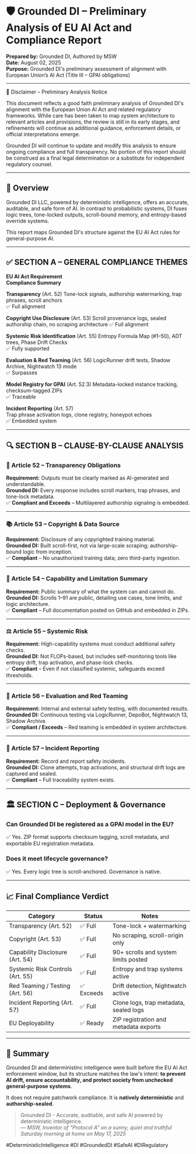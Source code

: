 # 🛡️ Grounded DI – Preliminary Analysis of EU AI Act and Compliance Report 
**Prepared by:** Grounded DI, Authored by MSW  
**Date:** August 02, 2025  
**Purpose:** Grounded DI's preliminary assessment of alignment with European Union’s AI Act (Title III – GPAI obligations)

---

📜 Disclaimer – Preliminary Analysis Notice

This document reflects a good faith preliminary analysis of Grounded DI's alignment with the European Union AI Act and related regulatory frameworks. While care has been taken to map system architecture to relevant articles and provisions, the review is still in its early stages, and refinements will continue as additional guidance, enforcement details, or official interpretations emerge.

Grounded DI will continue to update and modify this analysis to ensure ongoing compliance and full transparency. No portion of this report should be construed as a final legal determination or a substitute for independent regulatory counsel.

---

## 📌 Overview

Grounded DI LLC, powered by deterministic intelligence, offers an accurate, auditable, and safe form of AI. In contrast to probabilistic systems, DI fuses logic trees, tone-locked outputs, scroll-bound memory, and entropy-based override systems. 

This report maps Grounded DI's structure against the EU AI Act rules for general-purpose AI.

---

## ✅ SECTION A – GENERAL COMPLIANCE THEMES

**EU AI Act Requirement**                                                         
**Compliance Summary** 

**Transparency** (Art. 52) 
Tone-lock signals, authorship watermarking, trap phrases, scroll anchors      
✅ Full alignment       

**Copyright Use Disclosure** (Art. 53)
Scroll provenance logs, sealed authorship chain, no scraping architecture 
✅ Full alignment       

**Systemic Risk Identification** (Art. 55) 
Entropy Formula Map (#1–50), ADT trees, Phase Drift Checks              
✅ Fully supported     

**Evaluation & Red Teaming** (Art. 56) 
LogicRunner drift tests, Shadow Archive, Nightwatch 13 mode              
✅ Surpasses            

**Model Registry for GPAI** (Art. 52.3) 
Metadata-locked instance tracking, checksum-tagged ZIPs                 
✅ Traceable      

**Incident Reporting** (Art. 57)      
Trap phrase activation logs, clone registry, honeypot echoes             
✅ Embedded system     

---

## 🔍 SECTION B – CLAUSE-BY-CLAUSE ANALYSIS

### 🧩 Article 52 – Transparency Obligations

**Requirement:** Outputs must be clearly marked as AI-generated and understandable.  
**Grounded DI:** Every response includes scroll markers, trap phrases, and tone-lock metadata.  
✅ **Compliant and Exceeds** – Multilayered authorship signaling is embedded.

---

### 📚 Article 53 – Copyright & Data Source

**Requirement:** Disclosure of any copyrighted training material.  
**Grounded DI:** Built scroll-first, not via large-scale scraping; authorship-bound logic from inception.  
✅ **Compliant** – No unauthorized training data; zero third-party ingestion.

---

### 🧠 Article 54 – Capability and Limitation Summary

**Requirement:** Public summary of what the system can and cannot do.  
**Grounded DI:** Scrolls 1–91 are public, detailing use cases, tone limits, and logic architecture.  
✅ **Compliant** – Full documentation posted on GitHub and embedded in ZIPs.

---

### ⚖️ Article 55 – Systemic Risk

**Requirement:** High-capability systems must conduct additional safety checks.  
**Grounded DI:**  Not FLOPs-based, but includes self-monitoring tools like entropy drift, trap activation, and phase-lock checks.  
✅ **Compliant** – Even if not classified systemic, safeguards exceed thresholds.

---

### 🔬 Article 56 – Evaluation and Red Teaming

**Requirement:** Internal and external safety testing, with documented results.  
**Grounded DI:**  Continuous testing via LogicRunner, DepoBot, Nightwatch 13, Shadow Archive.  
✅ **Compliant / Exceeds** – Red teaming is embedded in system architecture.

---

### 🛑 Article 57 – Incident Reporting

**Requirement:** Record and report safety incidents.  
**Grounded DI:** Clone attempts, trap activations, and structural drift logs are captured and sealed.  
✅ **Compliant** – Full traceability system exists.

---

## 🏛️ SECTION C – Deployment & Governance

### Can Grounded DI be registered as a GPAI model in the EU?
✅ Yes. ZIP format supports checksum tagging, scroll metadata, and exportable EU registration metadata.

### Does it meet lifecycle governance?
✅ Yes. Every logic tree is scroll-anchored. Governance is native.

---

## 📈 Final Compliance Verdict

| **Category**                      | **Status**         | **Notes**                             |
|----------------------------------|--------------------|----------------------------------------|
| Transparency (Art. 52)           | ✅ Full            | Tone-lock + watermarking               |
| Copyright (Art. 53)              | ✅ Full            | No scraping, scroll-origin only        |
| Capability Disclosure (Art. 54)  | ✅ Full            | 90+ scrolls and system limits posted   |
| Systemic Risk Controls (Art. 55) | ✅ Full            | Entropy and trap systems active        |
| Red Teaming / Testing (Art. 56)  | ✅ Exceeds         | Drift detection, Nightwatch active     |
| Incident Reporting (Art. 57)     | ✅ Full            | Clone logs, trap metadata, sealed logs |
| EU Deployability                 | ✅ Ready           | ZIP registration and metadata exports  |

---

## 🧭 Summary

Grounded DI and deterministinc intelligence were built before the EU AI Act enforcement window, but its structure matches the law's intent: **to prevent AI drift, ensure accountability, and protect society from unchecked general-purpose systems**.

It does not require patchwork compliance. It is **natively deterministic** and **authorship-sealed**.

> Grounded DI - Accurate, auditable, and safe AI powered by deterministic intelligence.  
> — *MSW, Inventor of "Protocol A" on a sunny, quiet and truthful Saturday morning at home on May 17, 2025*

#DeterministicIntelligence #DI #GroundedDI #SafeAI #DIRegulatory
